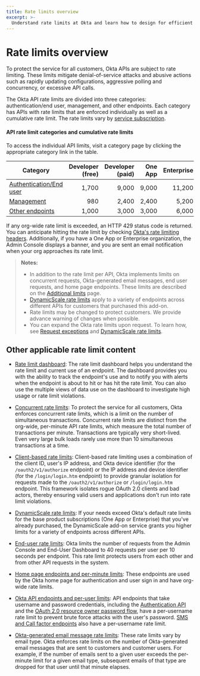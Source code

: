 ```yaml
---
title: Rate limits overview
excerpt: >-
  Understand rate limits at Okta and learn how to design for efficient use of resources
---
```


# Rate limits overview

To protect the service for all customers, Okta APIs are subject to rate limiting. These limits mitigate denial-of-service attacks and abusive actions such as rapidly updating configurations, aggressive polling and concurrency, or excessive API calls.

The Okta API rate limits are divided into three categories: authentication/end user, management, and other endpoints. Each category has APIs with rate limits that are enforced individually as well as a cumulative rate limit. The rate limits vary by [service subscription](https://developer.okta.com/pricing/).

#### API rate limit categories and cumulative rate limits

To access the individual API limits, visit a category page by clicking the appropriate category link in the table.

| Category                                                          | Developer (free) | Developer (paid) | One App | Enterprise | Workforce Identity    |
| ----------------------------------------------------------------- | ----------------:| ----------------:| -------:| ----------:| ---------------------:|
| [Authentication/End user](/docs/reference/rl-global-enduser/)     | 1,700            | 9,000            | 9,000   | 11,200     | 13,900                |
| [Management](/docs/reference/rl-global-mgmt/)                     | 980              | 2,400            | 2,400   | 5,200      | 7,000                 |
| [Other endpoints](/docs/reference/rl-global-other-endpoints/)     | 1,000            | 3,000            | 3,000   | 6,000      | 10,000                |

If any org-wide rate limit is exceeded, an HTTP 429 status code is returned. You can anticipate hitting the rate limit by checking [Okta's rate limiting headers](/docs/reference/rl-best-practices/#check-your-rate-limits-with-okta-s-rate-limit-headers). Additionally, if you have a One App or Enterprise organization, the Admin Console displays a banner, and you are sent an email notification when your org approaches its rate limit.

> **Notes:**
>
> * In addition to the rate limit per API, Okta implements limits on concurrent requests, Okta-generated email messages, end user requests, and home page endpoints. These limits are described on the [Additional limits](/docs/reference/rl-additional-limits/) page.
> * [DynamicScale rate limits](/docs/reference/rl-dynamic-scale/) apply to a variety of endpoints across different APIs for customers that purchased this add-on.
> * Rate limits may be changed to protect customers. We provide advance warning of changes when possible.
> * You can expand the Okta rate limits upon request. To learn how, see [Request exceptions](/docs/reference/rl-best-practices/#request-exceptions) and [DynamicScale rate limits](/docs/reference/rl-dynamic-scale/).
>
## Other applicable rate limit content

* [Rate limit dashboard](/docs/reference/rl-dashboard/): The rate limit dashboard helps you understand the rate limit and current use of an endpoint. The dashboard provides you with the ability to track the endpoint's use and to notify you with alerts when the endpoint is about to hit or has hit the rate limit. You can also use the multiple views of data use on the dashboard to investigate high usage or rate limit violations.

* [Concurrent rate limits](/docs/reference/rl-additional-limits/#concurrent-rate-limits): To protect the service for all customers, Okta enforces concurrent rate limits, which is a limit on the number of simultaneous transactions. Concurrent rate limits are distinct from the org-wide, per-minute API rate limits, which measure the total number of transactions per minute. Transactions are typically very short-lived. Even very large bulk loads rarely use more than 10 simultaneous transactions at a time.

* [Client-based rate limits](/docs/reference/rl-clientbased/): Client-based rate limiting uses a combination of the client ID, user's IP address, and Okta device identifier (for the `/oauth2/v1/authorize` endpoint) or the IP address and device identifier (for the `/login/login.htm` endpoint) to provide granular isolation for requests made to the `/oauth2/v1/authorize` or `/login/login.htm` endpoint. This framework isolates rogue OAuth 2.0 clients and bad actors, thereby ensuring valid users and applications don't run into rate limit violations.

* [DynamicScale rate limits](/docs/reference/rl-dynamic-scale/): If your needs exceed Okta's default rate limits for the base product subscriptions (One App or Enterprise) that you've already purchased, the  DynamicScale add-on service grants you higher limits for a variety of endpoints across different APIs.

* [End-user rate limits](/docs/reference/rl-additional-limits/#end-user-rate-limits): Okta limits the number of requests from the Admin Console and End-User Dashboard to 40 requests per user per 10 seconds per endpoint. This rate limit protects users from each other and from other API requests in the system.

* [Home page endpoints and per-minute limits](/docs/reference/rl-additional-limits/#okta-home-page-endpoints-and-per-minute-limits): These endpoints are used by the Okta home page for authentication and user sign in and have org-wide rate limits.

* [Okta API endpoints and per-user limits](/docs/reference/rl-additional-limits/#okta-api-endpoints-and-per-user-limits): API endpoints that take username and password credentials, including the [Authentication API](/docs/reference/api/authn/) and the [OAuth 2.0 resource owner password flow](/docs/guides/implement-grant-type/ropassword/main/), have a per-username rate limit to prevent brute force attacks with the user's password. [SMS and Call factor endpoints](/docs/reference/rl-additional-limits/#sms-and-call-rate-limits) also have a per-username rate limit.

* [Okta-generated email message rate limits](/docs/reference/rl-additional-limits/#okta-generated-email-message-rate-limits): These rate limits vary by email type. Okta enforces rate limits on the number of Okta-generated email messages that are sent to customers and customer users. For example, if the number of emails sent to a given user exceeds the per-minute limit for a given email type, subsequent emails of that type are dropped for that user until that minute elapses.
